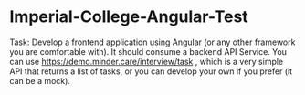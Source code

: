 # Imperial-College-Angular-Test

Task:
Develop a frontend application using Angular (or any other framework you are comfortable with). It should consume a backend API Service. You can
use https://demo.minder.care/interview/task , which is a very simple API that returns a list of tasks, or you can develop your own if you prefer (it can be a mock).